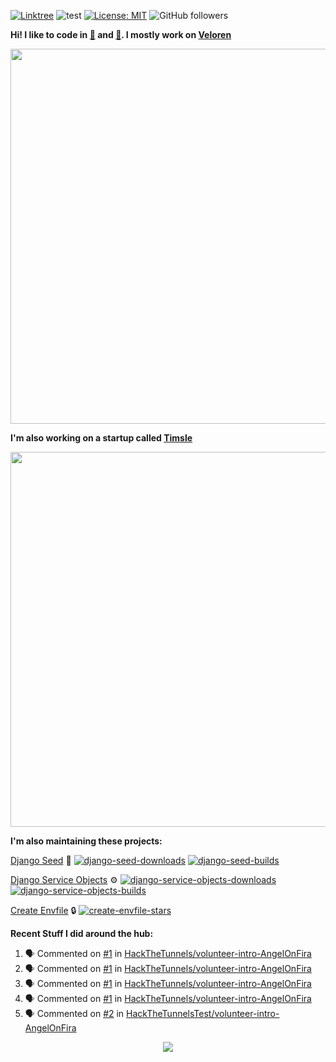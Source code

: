 [![Linktree](https://img.shields.io/badge/linktree-1de9b6?style=for-the-badge&logo=linktree&logoColor=white)](https://linktr.ee/angelonfira)
![test](https://hits.seeyoufarm.com/api/count/incr/badge.svg?url=https://github.com/AngelOnFira)
[![License: MIT](https://img.shields.io/badge/License-MIT-yellow.svg)](https://opensource.org/licenses/MIT)
![GitHub followers](https://img.shields.io/github/followers/angelonfira?style=social)

**Hi! I like to code in [:crab:](https://www.rust-lang.org/) and [:snake:](https://www.python.org/). I mostly work on [Veloren](https://veloren.net)**

<p align="center">
  <img width="600" src="https://media.discordapp.net/attachments/444005079410802699/730566298073038949/rsz_5f0656b6aa176.png">
</p>

**I'm also working on a startup called [Timsle](https://timsle.com)**

<p align="center">
  <img width="600" src="https://media.discordapp.net/attachments/444005079410802699/730566842674053130/rsz_5f0657242abb4.png">
</p>

**I'm also maintaining these projects:**

[Django Seed](https://github.com/Brobin/django-seed)
:seedling:
[![django-seed-downloads](https://pepy.tech/badge/django-seed)](https://pepy.tech/project/django-seed)
[![django-seed-builds](https://github.com/Brobin/django-seed/workflows/Test/badge.svg)](https://github.com/Brobin/django-seed)

[Django Service Objects](https://github.com/mixxorz/django-service-objects)
:gear:
[![django-service-objects-downloads](https://pepy.tech/badge/django-service-objects)](https://pepy.tech/project/django-service-objects)
[![django-service-objects-builds](https://github.com/mixxorz/django-service-objects/actions/workflows/test.yml/badge.svg)](https://github.com/mixxorz/django-service-objects/actions/workflows/test.yml)

[Create Envfile](https://github.com/SpicyPizza/create-envfile)
:lock:
[![create-envfile-stars](https://img.shields.io/github/stars/SpicyPizza/create-envfile?style=social)](https://github.com/SpicyPizza/create-envfile)

**Recent Stuff I did around the hub:**

<!--START_SECTION:activity-->
1. 🗣 Commented on [#1](https://github.com/HackTheTunnels/volunteer-intro-AngelOnFira/issues/1#issuecomment-1740200346) in [HackTheTunnels/volunteer-intro-AngelOnFira](https://github.com/HackTheTunnels/volunteer-intro-AngelOnFira)
2. 🗣 Commented on [#1](https://github.com/HackTheTunnels/volunteer-intro-AngelOnFira/issues/1#issuecomment-1740199805) in [HackTheTunnels/volunteer-intro-AngelOnFira](https://github.com/HackTheTunnels/volunteer-intro-AngelOnFira)
3. 🗣 Commented on [#1](https://github.com/HackTheTunnels/volunteer-intro-AngelOnFira/issues/1#issuecomment-1740197067) in [HackTheTunnels/volunteer-intro-AngelOnFira](https://github.com/HackTheTunnels/volunteer-intro-AngelOnFira)
4. 🗣 Commented on [#1](https://github.com/HackTheTunnels/volunteer-intro-AngelOnFira/issues/1#issuecomment-1740196001) in [HackTheTunnels/volunteer-intro-AngelOnFira](https://github.com/HackTheTunnels/volunteer-intro-AngelOnFira)
5. 🗣 Commented on [#2](https://github.com/HackTheTunnelsTest/volunteer-intro-AngelOnFira/issues/2#issuecomment-1740190582) in [HackTheTunnelsTest/volunteer-intro-AngelOnFira](https://github.com/HackTheTunnelsTest/volunteer-intro-AngelOnFira)
<!--END_SECTION:activity-->

<p align="center">
  <img src="https://github-profile-trophy.vercel.app/?username=angelonfira&column=4&theme=nord&margin-w=15&margin-h=15">
</p>
